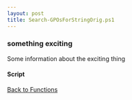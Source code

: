```yaml
---
layout: post
title: Search-GPOsForStringOrig.ps1
---
```


### something exciting

Some information about the exciting thing

#### Script

<script src="https://gist-it.appspot.com/github.com/BanterBoy/scripts-blog/blob/master/PowerShell/functions/activeDirectory/Search-GPOsForStringOrig.ps1"></script>

<a href="/menu/_pages/functions.html">Back to Functions</a>
